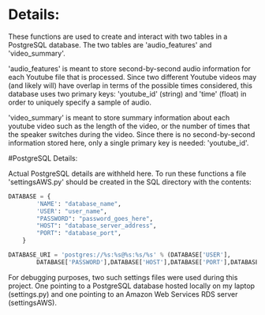 # Details:

These functions are used to create and interact with two tables in a 
PostgreSQL database. The two tables are 'audio_features' and 'video_summary'.

'audio_features' is meant to store second-by-second audio information for each
Youtube file that is processed. Since two different Youtube videos may (and likely will)
have overlap in terms of the possible times considered, this database uses two primary keys: 
'youtube_id' (string) and 'time' (float) in order to uniquely specify a sample of audio.

'video_summary' is meant to store summary information about each youtube video such as
the length of the video, or the number of times that the speaker switches during the video.
Since there is no second-by-second information stored here, only a single primary key is needed: 'youtube_id'.

#PostgreSQL Details:

Actual PostgreSQL details are withheld here. To run these functions a file 'settingsAWS.py' should be created in the SQL directory with the contents:

```python
DATABASE = {
        'NAME': "database_name",
        'USER': "user_name",
        "PASSWORD": "password_goes_here",
        "HOST": "database_server_address",
        "PORT": "database_port",
    }

DATABASE_URI = 'postgres://%s:%s@%s:%s/%s' % (DATABASE['USER'],
        DATABASE['PASSWORD'],DATABASE['HOST'],DATABASE['PORT'],DATABASE['NAME'])
```

For debugging purposes, two such settings files were used during this project. One pointing to a PostgreSQL database hosted locally on my laptop (settings.py) and one pointing to an Amazon Web Services RDS server (settingsAWS).
